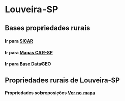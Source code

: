 # Louveira-SP

## Bases propriedades rurais

#### Ir para [SICAR](https://www.car.gov.br/publico/imoveis/index)
#### Ir para [Mapas CAR-SP](https://geo.cati.sp.gov.br/portal/apps/webappviewer/index.html?id=8ef6034184a247da9065bc23aec7cebf)
#### Ir para [Base DataGEO](https://datageo.ambiente.sp.gov.br/app/?ctx=CAR#)

## Propriedades rurais de Louveira-SP

#### Propriedades sobreposições [Ver no mapa](Propriedades_Sobreposicao_Louveira.html)
